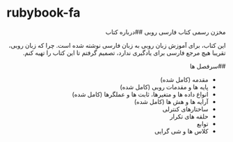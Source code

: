 # rubybook-fa

<div dir="rtl">
مخزن رسمی کتاب فارسی روبی
##درباره کتاب

این کتاب، برای آموزش زبان روبی به زبان فارسی نوشته شده است. چرا که زبان روبی، تقریبا هیچ مرجع فارسی برای یادگیری ندارد، تصمیم گرفتم تا این کتاب را تهیه کنم. 

##سرفصل ها
* مقدمه (کامل شده)
* پایه ها و مقدمات روبی (کامل شده)
* انواع داده ها و متغیرها، ثابت ها و عملگرها (کامل شده)
* آرایه ها و هش ها (کامل شده)
* ساختارهای کنترلی 
* حلقه های تکرار
* توابع
* کلاس ها و شی گرایی
</div>

